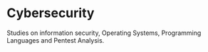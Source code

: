 # Cybersecurity
Studies on information security, Operating Systems, Programming Languages ​​and Pentest Analysis.

